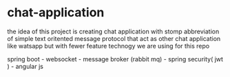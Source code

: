 # chat-application
the idea of this project is creating chat application with stomp abbreviation of simple text oritented message protocol 
that act as other chat application like watsapp but with fewer feature 
technogy we are using for this repo

spring boot - websocket - message broker (rabbit mq) - spring security( jwt ) - angular js 

